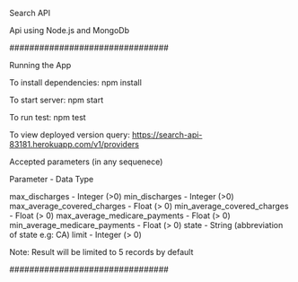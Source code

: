 Search API

Api using Node.js and MongoDb

################################

Running the App

To install dependencies: npm install

To start server: npm start

To run test: npm test

To view deployed version query: https://search-api-83181.herokuapp.com/v1/providers

Accepted parameters (in any sequenece)

Parameter - Data Type

max_discharges - Integer (>0)
min_discharges - Integer (>0)
max_average_covered_charges - Float (> 0)
min_average_covered_charges - Float (> 0)
max_average_medicare_payments - Float (> 0)
min_average_medicare_payments - Float (> 0)
state - String (abbreviation of state e.g: CA)
limit - Integer (> 0)

Note: Result will be limited to 5 records by default

################################



